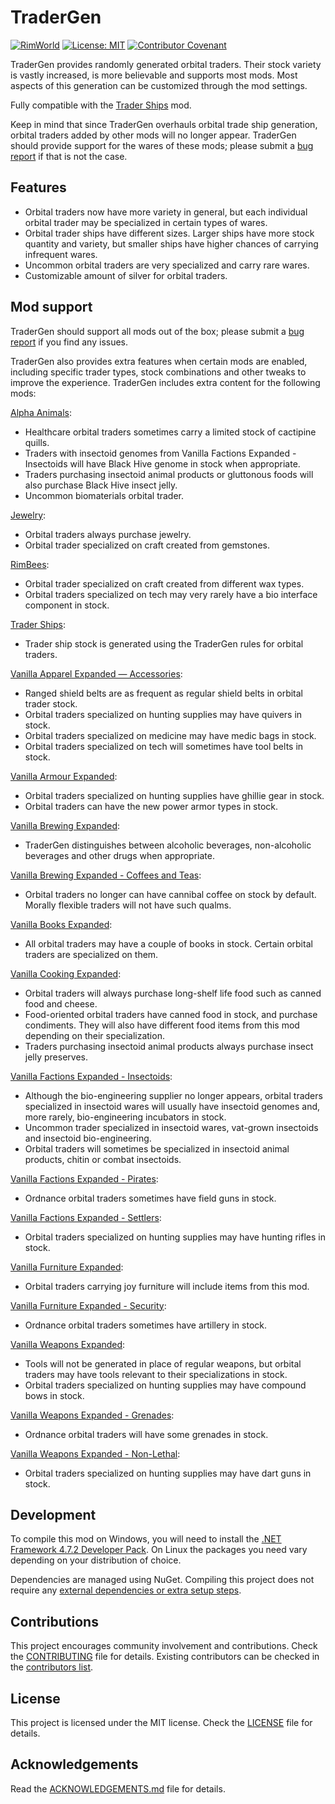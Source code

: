 # TraderGen

[![RimWorld](https://img.shields.io/badge/RimWorld-1.3-informational)](https://rimworldgame.com/) [![License: MIT](https://img.shields.io/badge/License-MIT-yellow.svg)](https://opensource.org/licenses/MIT) [![Contributor Covenant](https://img.shields.io/badge/Contributor%20Covenant-2.1-4baaaa.svg)](CODE_OF_CONDUCT.md)

TraderGen provides randomly generated orbital traders. Their stock variety is vastly increased, is more believable and supports most mods. Most aspects of this generation can be customized through the mod settings.

Fully compatible with the [Trader Ships](https://steamcommunity.com/sharedfiles/filedetails/?id=2046222331) mod. 

Keep in mind that since TraderGen overhauls orbital trade ship generation, orbital traders added by other mods will no longer appear. TraderGen should provide support for the wares of these mods; please submit a [bug report](CONTRIBUTING.md) if that is not the case.

## Features

* Orbital traders now have more variety in general, but each individual orbital trader may be specialized in certain types of wares.
* Orbital trader ships have different sizes. Larger ships have more stock quantity and variety, but smaller ships have higher chances of carrying infrequent wares.
* Uncommon orbital traders are very specialized and carry rare wares.
* Customizable amount of silver for orbital traders.

## Mod support

TraderGen should support all mods out of the box; please submit a [bug report](CONTRIBUTING.md) if you find any issues.

TraderGen also provides extra features when certain mods are enabled, including specific trader types, stock combinations and other tweaks to improve the experience. TraderGen includes extra content for the following mods:  

[Alpha Animals](https://steamcommunity.com/sharedfiles/filedetails/?id=1541721856):

* Healthcare orbital traders sometimes carry a limited stock of cactipine quills.
* Traders with insectoid genomes from Vanilla Factions Expanded - Insectoids will have Black Hive genome in stock when appropriate.
* Traders purchasing insectoid animal products or gluttonous foods will also purchase Black Hive insect jelly.
* Uncommon biomaterials orbital trader. 

[Jewelry](https://steamcommunity.com/workshop/filedetails/?id=2020964421):

* Orbital traders always purchase jewelry.
* Orbital trader specialized on craft created from gemstones.

[RimBees](https://steamcommunity.com/sharedfiles/filedetails/?id=1558161673):

* Orbital trader specialized on craft created from different wax types.
* Orbital traders specialized on tech may very rarely have a bio interface component in stock.

[Trader Ships](https://steamcommunity.com/sharedfiles/filedetails/?id=2046222331):

* Trader ship stock is generated using the TraderGen rules for orbital traders.

[Vanilla Apparel Expanded — Accessories](https://steamcommunity.com/sharedfiles/filedetails/?id=2521176396):

* Ranged shield belts are as frequent as regular shield belts in orbital trader stock.
* Orbital traders specialized on hunting supplies may have quivers in stock.
* Orbital traders specialized on medicine may have medic bags in stock.
* Orbital traders specialized on tech will sometimes have tool belts in stock.

[Vanilla Armour Expanded](https://steamcommunity.com/workshop/filedetails/?id=1814988282):

* Orbital traders specialized on hunting supplies have ghillie gear in stock.
* Orbital traders can have the new power armor types in stock.

[Vanilla Brewing Expanded](https://steamcommunity.com/sharedfiles/filedetails/?id=2186560858):

* TraderGen distinguishes between alcoholic beverages, non-alcoholic beverages and other drugs when appropriate.

[Vanilla Brewing Expanded - Coffees and Teas](https://steamcommunity.com/sharedfiles/filedetails/?id=2275449762):

* Orbital traders no longer can have cannibal coffee on stock by default. Morally flexible traders will not have such qualms.

[Vanilla Books Expanded](https://steamcommunity.com/workshop/filedetails/?id=2193152410):

* All orbital traders may have a couple of books in stock. Certain orbital traders are specialized on them.

[Vanilla Cooking Expanded](https://steamcommunity.com/sharedfiles/filedetails/?id=2134308519):

* Orbital traders will always purchase long-shelf life food such as canned food and cheese.
* Food-oriented orbital traders have canned food in stock, and purchase condiments. They will also have different food items from this mod depending on their specialization.
* Traders purchasing insectoid animal products always purchase insect jelly preserves.

[Vanilla Factions Expanded - Insectoids](https://steamcommunity.com/sharedfiles/filedetails/?id=2149755445):

* Although the bio-engineering supplier no longer appears, orbital traders specialized in insectoid wares will usually have insectoid genomes and, more rarely, bio-engineering incubators in stock.
* Uncommon trader specialized in insectoid wares, vat-grown insectoids and insectoid bio-engineering.
* Orbital traders will sometimes be specialized in insectoid animal products, chitin or combat insectoids.

[Vanilla Factions Expanded - Pirates](https://steamcommunity.com/sharedfiles/filedetails/?id=2723801948):

* Ordnance orbital traders sometimes have field guns in stock.

[Vanilla Factions Expanded - Settlers](https://steamcommunity.com/sharedfiles/filedetails/?id=2052918119):

* Orbital traders specialized on hunting supplies may have hunting rifles in stock.

[Vanilla Furniture Expanded](https://steamcommunity.com/sharedfiles/filedetails/?id=1718190143):

* Orbital traders carrying joy furniture will include items from this mod.

[Vanilla Furniture Expanded - Security](https://steamcommunity.com/workshop/filedetails/?id=1845154007):

* Ordnance orbital traders sometimes have artillery in stock.

[Vanilla Weapons Expanded](https://steamcommunity.com/sharedfiles/filedetails/?id=1814383360):

* Tools will not be generated in place of regular weapons, but orbital traders may have tools relevant to their specializations in stock.
* Orbital traders specialized on hunting supplies may have compound bows in stock.

[Vanilla Weapons Expanded - Grenades](https://steamcommunity.com/sharedfiles/filedetails/?id=2194472657):

* Ordnance orbital traders will have some grenades in stock.

[Vanilla Weapons Expanded - Non-Lethal](https://steamcommunity.com/sharedfiles/filedetails/?id=2454918354):

* Orbital traders specialized on hunting supplies may have dart guns in stock.

## Development

To compile this mod on Windows, you will need to install the [.NET Framework 4.7.2 Developer Pack](https://dotnet.microsoft.com/en-us/download/dotnet-framework/net472). On Linux the packages you need vary depending on your distribution of choice.

Dependencies are managed using NuGet. Compiling this project does not require any [external dependencies or extra setup steps](https://ludeon.com/forums/index.php?topic=49914.0).

## Contributions

This project encourages community involvement and contributions. Check the [CONTRIBUTING](CONTRIBUTING.md) file for details. Existing contributors can be checked in the [contributors list](https://gitlab.com/joseasoler/tradergen/-/graphs/main).

## License

This project is licensed under the MIT license. Check the [LICENSE](LICENSE) file for details.

## Acknowledgements

Read the [ACKNOWLEDGEMENTS.md](ACKNOWLEDGEMENTS.md) file for details.
